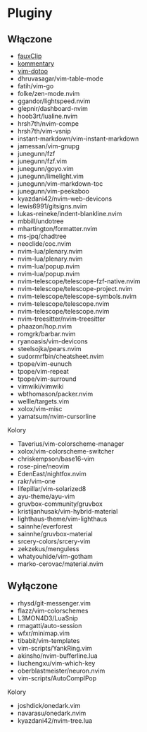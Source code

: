 # Pluginy

## Włączone

- [fauxClip](Pluginy/fauxClip.md)
- [kommentary](Pluginy/kommentary.md)
- [vim-dotoo](Pluginy/vim-dotoo.md)
- dhruvasagar/vim-table-mode
- fatih/vim-go
- folke/zen-mode.nvim
- ggandor/lightspeed.nvim
- glepnir/dashboard-nvim
- hoob3rt/lualine.nvim
- hrsh7th/nvim-compe
- hrsh7th/vim-vsnip
- instant-markdown/vim-instant-markdown
- jamessan/vim-gnupg
- junegunn/fzf
- junegunn/fzf.vim
- junegunn/goyo.vim
- junegunn/limelight.vim
- junegunn/vim-markdown-toc
- junegunn/vim-peekaboo
- kyazdani42/nvim-web-devicons
- lewis6991/gitsigns.nvim
- lukas-reineke/indent-blankline.nvim
- mbbill/undotree
- mhartington/formatter.nvim
- ms-jpq/chadtree
- neoclide/coc.nvim
- nvim-lua/plenary.nvim
- nvim-lua/plenary.nvim
- nvim-lua/popup.nvim
- nvim-lua/popup.nvim
- nvim-telescope/telescope-fzf-native.nvim
- nvim-telescope/telescope-project.nvim
- nvim-telescope/telescope-symbols.nvim
- nvim-telescope/telescope.nvim
- nvim-telescope/telescope.nvim
- nvim-treesitter/nvim-treesitter
- phaazon/hop.nvim
- romgrk/barbar.nvim
- ryanoasis/vim-devicons
- steelsojka/pears.nvim
- sudormrfbin/cheatsheet.nvim
- tpope/vim-eunuch
- tpope/vim-repeat
- tpope/vim-surround
- vimwiki/vimwiki
- wbthomason/packer.nvim
- wellle/targets.vim
- xolox/vim-misc
- yamatsum/nvim-cursorline

Kolory

- Taverius/vim-colorscheme-manager
- xolox/vim-colorscheme-switcher
- chriskempson/base16-vim
- rose-pine/neovim
- EdenEast/nightfox.nvim
- rakr/vim-one
- lifepillar/vim-solarized8
- ayu-theme/ayu-vim
- gruvbox-community/gruvbox
- kristijanhusak/vim-hybrid-material
- lighthaus-theme/vim-lighthaus
- sainnhe/everforest
- sainnhe/gruvbox-material
- srcery-colors/srcery-vim
- zekzekus/menguless
- whatyouhide/vim-gotham
- marko-cerovac/material.nvim

## Wyłączone

- rhysd/git-messenger.vim
- flazz/vim-colorschemes
- L3MON4D3/LuaSnip
- rmagatti/auto-session
- wfxr/minimap.vim
- tibabit/vim-templates
- vim-scripts/YankRing.vim
- akinsho/nvim-bufferline.lua
- liuchengxu/vim-which-key
- oberblastmeister/neuron.nvim
- vim-scripts/AutoComplPop

Kolory

- joshdick/onedark.vim
- navarasu/onedark.nvim
- kyazdani42/nvim-tree.lua

